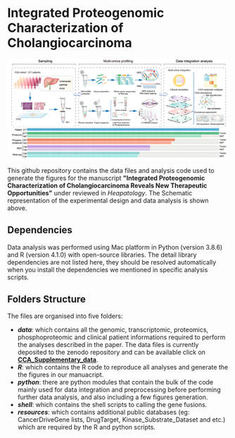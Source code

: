 # Integrated Proteogenomic Characterization of Cholangiocarcinoma

![Schematic representation of the experimental design](https://github.com/Ran485/Integrated_proteogenomic_analysis_CCA/blob/master/Schematic_workflow.png)

This github repository contains the data files and analysis code used to generate the figures for the manuscript **"Integrated Proteogenomic Characterization of Cholangiocarcinoma Reveals New Therapeutic Opportunities"** under reviewed  in *Heapatology*. The Schematic representation of the experimental design and data analysis is shown above.

## Dependencies

Data analysis was performed using Mac platform in Python (version 3.8.6) and R (version 4.1.0) with open-source libraries. The detail library dependencies are not listed here, they should be resolved automatically when you install the dependencies we mentioned in specific analysis scripts.

## Folders Structure

The files are organised into five folders:

- ***data***: which contains all the genomic, transcriptomic, proteomics, phosphoproteomic and clinical patient informations required to perform the analyses described in the paper. The data files is currently deposited to the zenodo repository and can be available click on [**CCA_Supplementary_data**](https://zenodo.org/).
- ***R***: which contains the R code to reproduce all analyses and generate the the figures in our manuacript.
- ***python***: there are python modules that contain the bulk of the code mainly used for data integration and preprocessing before performing further data analysis, and also including a few figures generation. 
- ***shell***: which contains the shell scripts to calling the gene fusions.
- ***resources***: which contains additional public databases (eg: CancerDriveGene lists, DrugTarget, Kinase_Substrate_Dataset and etc.) which are required by the R and python scripts.

